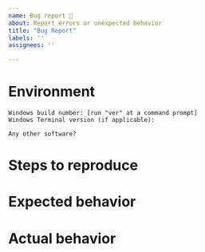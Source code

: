 ```yaml
---
name: Bug report 🐛
about: Report errors or unexpected behavior
title: "Bug Report"
labels: ''
assignees: ''

---
```


<!--
This bug tracker is monitored by Windows Terminal development team and other technical folks.

**Important: When reporting BSODs or security issues, DO NOT attach memory dumps, logs, or traces to Github issues**.
Instead, send dumps/traces to secure@microsoft.com, referencing this GitHub issue.

Please use this form and describe your issue, concisely but precisely, with as much detail as possible.

-->

# Environment

```none
Windows build number: [run "ver" at a command prompt]
Windows Terminal version (if applicable):

Any other software?
```

# Steps to reproduce

<!-- A description of how to trigger this bug. -->

# Expected behavior

<!-- A description of what you're expecting, possibly containing screenshots or reference material. -->

# Actual behavior

<!-- What's actually happening? -->
